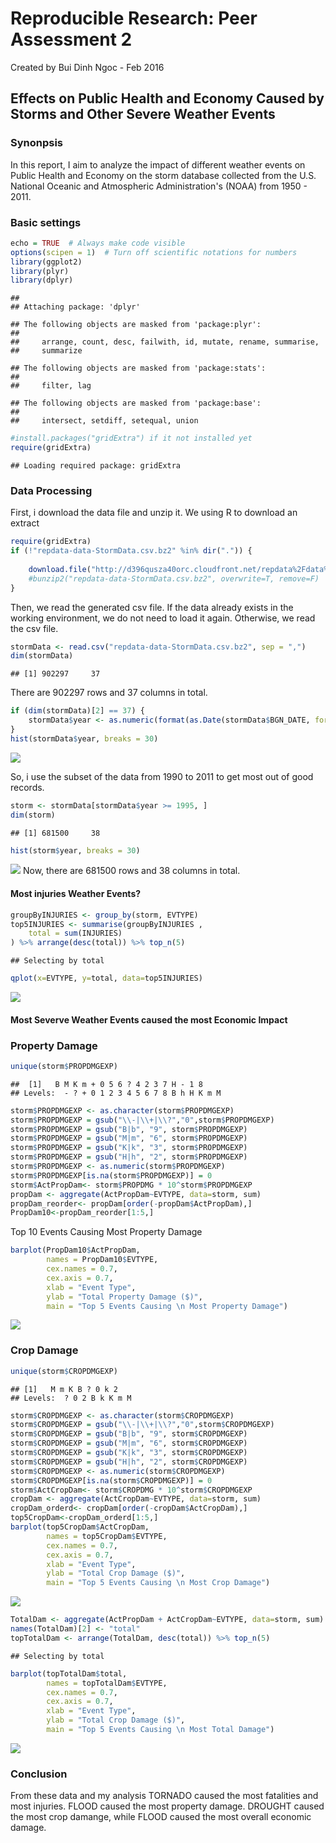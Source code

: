 Reproducible Research: Peer Assessment 2
==========================================
Created by Bui Dinh Ngoc - Feb 2016

## Effects on Public Health and Economy Caused by Storms and Other Severe Weather Events

### Synonpsis  
In this report, I aim to analyze the impact of different weather events on Public Health and Economy on the storm database collected from the U.S. National Oceanic and Atmospheric Administration's (NOAA) from 1950 - 2011. 

### Basic settings

```r
echo = TRUE  # Always make code visible
options(scipen = 1)  # Turn off scientific notations for numbers
library(ggplot2)
library(plyr)
library(dplyr)
```

```
## 
## Attaching package: 'dplyr'
```

```
## The following objects are masked from 'package:plyr':
## 
##     arrange, count, desc, failwith, id, mutate, rename, summarise,
##     summarize
```

```
## The following objects are masked from 'package:stats':
## 
##     filter, lag
```

```
## The following objects are masked from 'package:base':
## 
##     intersect, setdiff, setequal, union
```

```r
#install.packages("gridExtra") if it not installed yet
require(gridExtra)
```

```
## Loading required package: gridExtra
```

### Data Processing
First, i download the data file and unzip it.
We using R to download an extract

```r
require(gridExtra)
if (!"repdata-data-StormData.csv.bz2" %in% dir(".")) {
    
    download.file("http://d396qusza40orc.cloudfront.net/repdata%2Fdata%2FStormData.csv.bz2", destfile = "repdata-data-StormData.csv.bz2")
    #bunzip2("repdata-data-StormData.csv.bz2", overwrite=T, remove=F)
}
```
Then, we read the generated csv file. If the data already exists in the working environment, we do not need to load it again. Otherwise, we read the csv file.

```r
stormData <- read.csv("repdata-data-StormData.csv.bz2", sep = ",")
dim(stormData)
```

```
## [1] 902297     37
```

There are 902297 rows and 37 columns in total.



```r
if (dim(stormData)[2] == 37) {
    stormData$year <- as.numeric(format(as.Date(stormData$BGN_DATE, format = "%m/%d/%Y %H:%M:%S"), "%Y"))
}
hist(stormData$year, breaks = 30)
```

![](StormDataAnalysis_files/figure-html/unnamed-chunk-4-1.png)<!-- -->

So, i use the subset of the data from 1990 to 2011 to get most out of good records.


```r
storm <- stormData[stormData$year >= 1995, ]
dim(storm)
```

```
## [1] 681500     38
```

```r
hist(storm$year, breaks = 30)
```

![](StormDataAnalysis_files/figure-html/unnamed-chunk-5-1.png)<!-- -->
Now, there are 681500 rows and 38 columns in total.

#### Most injuries Weather Events?

```r
groupByINJURIES <- group_by(storm, EVTYPE)
top5INJURIES <- summarise(groupByINJURIES ,
    total = sum(INJURIES)
) %>% arrange(desc(total)) %>% top_n(5)
```

```
## Selecting by total
```

```r
qplot(x=EVTYPE, y=total, data=top5INJURIES)
```

![](StormDataAnalysis_files/figure-html/unnamed-chunk-6-1.png)<!-- -->

#### Most Severve Weather Events caused the most Economic Impact

### Property Damage

```r
unique(storm$PROPDMGEXP)
```

```
##  [1]   B M K m + 0 5 6 ? 4 2 3 7 H - 1 8
## Levels:  - ? + 0 1 2 3 4 5 6 7 8 B h H K m M
```

```r
storm$PROPDMGEXP <- as.character(storm$PROPDMGEXP)
storm$PROPDMGEXP = gsub("\\-|\\+|\\?","0",storm$PROPDMGEXP)
storm$PROPDMGEXP = gsub("B|b", "9", storm$PROPDMGEXP)
storm$PROPDMGEXP = gsub("M|m", "6", storm$PROPDMGEXP)
storm$PROPDMGEXP = gsub("K|k", "3", storm$PROPDMGEXP)
storm$PROPDMGEXP = gsub("H|h", "2", storm$PROPDMGEXP)
storm$PROPDMGEXP <- as.numeric(storm$PROPDMGEXP)
storm$PROPDMGEXP[is.na(storm$PROPDMGEXP)] = 0
storm$ActPropDam<- storm$PROPDMG * 10^storm$PROPDMGEXP
propDam <- aggregate(ActPropDam~EVTYPE, data=storm, sum)
propDam_reorder<- propDam[order(-propDam$ActPropDam),]
PropDam10<-propDam_reorder[1:5,]
```

Top 10 Events Causing Most Property Damage


```r
barplot(PropDam10$ActPropDam, 
        names = PropDam10$EVTYPE,
        cex.names = 0.7,
        cex.axis = 0.7,
        xlab = "Event Type",
        ylab = "Total Property Damage ($)",
        main = "Top 5 Events Causing \n Most Property Damage")
```

![](StormDataAnalysis_files/figure-html/unnamed-chunk-8-1.png)<!-- -->


### Crop Damage


```r
unique(storm$CROPDMGEXP)
```

```
## [1]   M m K B ? 0 k 2
## Levels:  ? 0 2 B k K m M
```

```r
storm$CROPDMGEXP <- as.character(storm$CROPDMGEXP)
storm$CROPDMGEXP = gsub("\\-|\\+|\\?","0",storm$CROPDMGEXP)
storm$CROPDMGEXP = gsub("B|b", "9", storm$CROPDMGEXP)
storm$CROPDMGEXP = gsub("M|m", "6", storm$CROPDMGEXP)
storm$CROPDMGEXP = gsub("K|k", "3", storm$CROPDMGEXP)
storm$CROPDMGEXP = gsub("H|h", "2", storm$CROPDMGEXP)
storm$CROPDMGEXP <- as.numeric(storm$CROPDMGEXP)
storm$CROPDMGEXP[is.na(storm$CROPDMGEXP)] = 0
storm$ActCropDam<- storm$CROPDMG * 10^storm$CROPDMGEXP
cropDam <- aggregate(ActCropDam~EVTYPE, data=storm, sum)
cropDam_orderd<- cropDam[order(-cropDam$ActCropDam),]
top5CropDam<-cropDam_orderd[1:5,]
barplot(top5CropDam$ActCropDam, 
        names = top5CropDam$EVTYPE,
        cex.names = 0.7,
        cex.axis = 0.7,
        xlab = "Event Type",
        ylab = "Total Crop Damage ($)",
        main = "Top 5 Events Causing \n Most Crop Damage")
```

![](StormDataAnalysis_files/figure-html/unnamed-chunk-9-1.png)<!-- -->



```r
TotalDam <- aggregate(ActPropDam + ActCropDam~EVTYPE, data=storm, sum)
names(TotalDam)[2] <- "total"
topTotalDam <- arrange(TotalDam, desc(total)) %>% top_n(5)
```

```
## Selecting by total
```

```r
barplot(topTotalDam$total, 
        names = topTotalDam$EVTYPE,
        cex.names = 0.7,
        cex.axis = 0.7,
        xlab = "Event Type",
        ylab = "Total Crop Damage ($)",
        main = "Top 5 Events Causing \n Most Total Damage")
```

![](StormDataAnalysis_files/figure-html/unnamed-chunk-10-1.png)<!-- -->

### Conclusion  
From these data and my analysis TORNADO caused the most fatalities and most injuries. FLOOD caused the most property damage. DROUGHT caused the most crop damange, while FLOOD caused the most overall economic damage.
